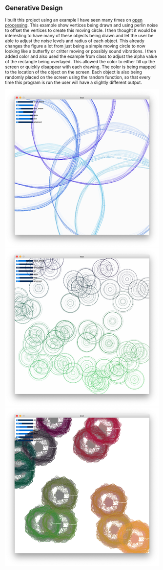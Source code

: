 ## Generative Design

I built this project using an example I have seen many times on [open processing](https://www.openprocessing.org/sketch/765930). This example show vertices being drawn and using perlin noise to offset the vertices to create this moving circle. I then thought it would be interesting to have many of these objects being drawn and let the user be able to adjust the noise levels and radius of each object. This already changes the figure a lot from just being a simple moving circle to now looking like a butterfly or critter moving or possibly sound vibrations. I then added color and also used the example from class to adjust the alpha value of the rectangle being overlayed. This allowed the color to either fill up the screen or quickly disappear with each drawing. The color is being mapped to the location of the object on the screen. Each object is also being randomly placed on the screen using the random function, so that every time this program is run the user will have a slightly different output. 

![photo1](photo1.png)
![photo2](photo2.png)
![photo3](photo3.png)